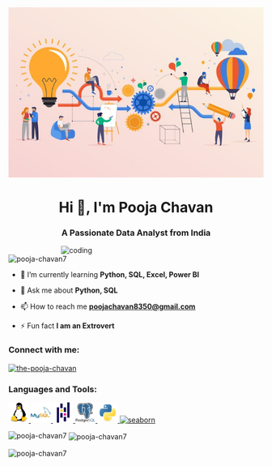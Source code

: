 
![masterhead](https://github.com/Pooja-chavan7/Pooja-chavan7/blob/main/image_p.jpeg)

<h1 align="center">Hi 👋, I'm Pooja Chavan</h1>
<h3 align="center">A Passionate Data Analyst from India</h3>

<img align="right" alt="coding" width="400" src="https://user-images.githubusercontent.com/53329034/123502306-0fcdfc80-d669-11eb-87e4-d24cccfbbd00.gif">

<p align="left"> <img src="https://komarev.com/ghpvc/?username=pooja-chavan7&label=Profile%20views&color=0e75b6&style=flat" alt="pooja-chavan7" /> </p>

- 🌱 I’m currently learning **Python, SQL, Excel, Power BI**

- 💬 Ask me about **Python, SQL**

- 📫 How to reach me **poojachavan8350@gmail.com**

- ⚡ Fun fact **I am an Extrovert**

<h3 align="left">Connect with me:</h3>
<p align="left">
<a href="https://www.linkedin.com/in/the-pooja-chavan/" target="blank"><img align="center" src="https://raw.githubusercontent.com/rahuldkjain/github-profile-readme-generator/master/src/images/icons/Social/linked-in-alt.svg" alt="the-pooja-chavan" height="30" width="40" /></a>
</p>

<h3 align="left">Languages and Tools:</h3>
<p align="left"> <a href="https://www.linux.org/" target="_blank" rel="noreferrer"> <img src="https://raw.githubusercontent.com/devicons/devicon/master/icons/linux/linux-original.svg" alt="linux" width="40" height="40"/> </a> <a href="https://www.mysql.com/" target="_blank" rel="noreferrer"> <img src="https://raw.githubusercontent.com/devicons/devicon/master/icons/mysql/mysql-original-wordmark.svg" alt="mysql" width="40" height="40"/> </a> <a href="https://pandas.pydata.org/" target="_blank" rel="noreferrer"> <img src="https://raw.githubusercontent.com/devicons/devicon/2ae2a900d2f041da66e950e4d48052658d850630/icons/pandas/pandas-original.svg" alt="pandas" width="40" height="40"/> </a> <a href="https://www.postgresql.org" target="_blank" rel="noreferrer"> <img src="https://raw.githubusercontent.com/devicons/devicon/master/icons/postgresql/postgresql-original-wordmark.svg" alt="postgresql" width="40" height="40"/> </a> <a href="https://www.python.org" target="_blank" rel="noreferrer"> <img src="https://raw.githubusercontent.com/devicons/devicon/master/icons/python/python-original.svg" alt="python" width="40" height="40"/> </a> <a href="https://seaborn.pydata.org/" target="_blank" rel="noreferrer"> <img src="https://seaborn.pydata.org/_images/logo-mark-lightbg.svg" alt="seaborn" width="40" height="40"/> </a> </p>

<p><img align="left" src="https://github-readme-stats.vercel.app/api/top-langs?username=pooja-chavan7&show_icons=true&locale=en&layout=compact" alt="pooja-chavan7" /></p>

<p>&nbsp;<img align="center" src="https://github-readme-stats.vercel.app/api?username=pooja-chavan7&show_icons=true&locale=en" alt="pooja-chavan7" /></p>

<p><img align="center" src="https://github-readme-streak-stats.herokuapp.com/?user=pooja-chavan7&" alt="pooja-chavan7" /></p>
